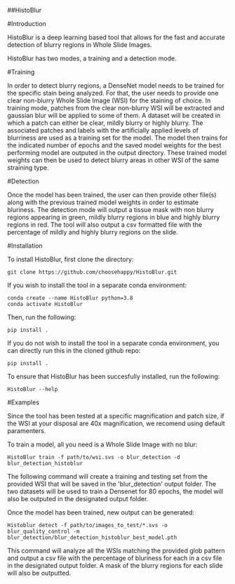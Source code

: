##HistoBlur

#Introduction

HistoBlur is a deep learning based tool that allows for the fast and accurate detection of blurry regions in Whole Slide Images.

HistoBlur has two modes, a training and a detection mode. 


#Training

In order to detect blurry regions, a DenseNet model needs to be trained for the specific stain being analyzed.
For that, the user needs to provide one clear non-blurry Whole Slide Image (WSI) for the staining of choice.
In training mode, patches from the clear non-blurry WSI will be extracted and gaussian blur will be applied to some of them. A dataset will be created
in which a patch can either be clear, mildly blurry or highly blurry. The associated patches and labels with the artificially applied levels of blurriness
are used as a training set for the model.
The model then trains for the indicated number of epochs and the saved model weights for the best performing model are outputed in the output directory.
These trained model weights can then be used to detect blurry areas in other WSI of the same straining type.

#Detection

Once the model has been trained, the user can then provide other file(s) along with the previous trained model weights in order to estimate bluriness.
The detection mode will output a tissue mask with non blurry regions appearing in green, mildly blurry regions in blue and highly blurry regions in red.
The tool will also output a csv formatted file with the percentage of mildly and highly blurry regions on the slide.

#Installation

To install HistoBlur, first clone the directory:

```
git clone https://github.com/choosehappy/HistoBlur.git
```

If you wish to install the tool in a separate conda environment:

```
conda create --name HistoBlur python=3.8
conda activate HistoBlur
```

Then, run the following:

```
pip install .
```

If you do not wish to install the tool in a separate conda environment, you can directly run this in the cloned github repo:

```
pip install .
```

To ensure that HistoBlur has been succesfully installed, run the following:

```
HistoBlur --help
```

#Examples

Since the tool has been tested at a specific magnification and patch size, if the WSI at your disposal are 40x magnification, we recomend using
default paramenters.

To train a model, all you need is a Whole Slide Image with no blur:
```
HistoBlur train -f path/to/wsi.svs -o blur_detection -d blur_detection_histoblur
```

The following command will create a training and testing set from the provided WSI that will be saved in the 'blur_detection' output folder.
The two datasets will be used to train a Densenet for 80 epochs, the model will also be outputed in the designated output folder.

Once the model has been trained, new output can be generated:

```
Histoblur detect -f path/to/images_to_test/*.svs -o blur_quality_control -m blur_detection/blur_detection_histoblur_best_model.pth
```

This command will analyze all the WSIs matching the provided glob pattern and output a csv file with the percentage of bluriness for each
in a csv file in the designated output folder. A mask of the blurry regions for each slide will also be outputted.





